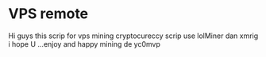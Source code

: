 # VPS remote
Hi guys 
this scrip for vps mining cryptocureccy
scrip use lolMiner dan xmrig
i hope U ...enjoy and happy mining
de yc0mvp

